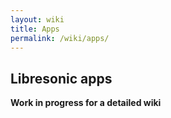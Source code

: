 ```yaml
---
layout: wiki
title: Apps
permalink: /wiki/apps/
---
```

## Libresonic apps

**Work in progress for a detailed wiki**
